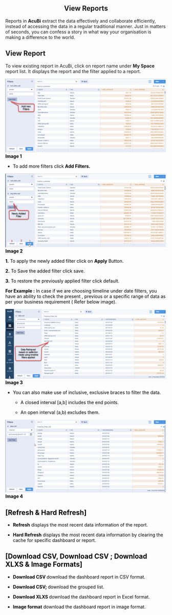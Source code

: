
<center><h2>View Reports</h2></center>

Reports in  <b> AcuBi</b>  extract the data effectively and collaborate efficiently, instead of accessing the data in a regular traditional manner. Just in matters of seconds, you can confess a story in what way your organisation is making a difference to the world.

## View Report

To view existing report in AcuBi, click on report name under <b>My Space </b>report list. It displays the report and the filter applied to a report.

![enter image description here](https://raw.githubusercontent.com/sv18042016/fp1/6ccc66f6bc28c68e3c17becce4f804f2e6f2845f/images/New_version5/td_view_report_image1.png)
<b><font color = "Black"> Image 1</b>

-  To add more filters click  <b>Add Filters.</b>

![enter image description here](https://raw.githubusercontent.com/sv18042016/fp1/970e317b2fcf1e9fa777b7a05d73c1ca7b122947/images/New_version5/td_view_report_image2.png)
<b><font color = "Black"> Image 2</b>

<b>1.</b> To apply the newly added filter click on <b>Apply</b>  Button.

<b>2.</b> To Save the added filter click save.

<b>3.</b> To restore the previously applied filter click default.

<b>For Example :</b> In case if we are choosing timeline under date filters, you have an ability to check the present , previous or a specific range of data as per your business requirement ( Refer below image).

![enter image description here](https://raw.githubusercontent.com/sv18042016/fp1/40e942e774c02238eb5c6a69120dd5e500e74b95/images/New_version5/td_view_report_image3.png)
<b><font color = "Black"> Image 3</b>

-   You can also make use of inclusive, exclusive braces to filter the data.
    
    -   A closed interval [a,b] includes the end points.
        
    -   An open interval (a,b) excludes them.
	    
![enter image description here](https://raw.githubusercontent.com/sv18042016/fp1/f6bdae69c9ab5be4b6e6306c6044098f43935a69/images/New_version5/td_view_report_image4.png)
<b><font color = "Black"> Image 4</b>

## [Refresh & Hard Refresh]

-   <b>Refresh</b>  displays the most recent data information of the report.
    
-   <b>Hard Refresh</b>  displays the most recent data information by clearing the cache for specific dashboard or report.
    

## [Download CSV, Download CSV ; Download XLXS & Image Formats]

-   <b>Download CSV </b>  download the dashboard report in CSV format.

- <b>Download CSV; </b>  download the grouped list.

- <b>Download XLXS </b>  download the dashboard report in Excel format.

-   <b>Image format</b>  download the dashboard report in image format.
    


<!--stackedit_data:
eyJoaXN0b3J5IjpbMTUxMjgzNDc2NSwtMTM3ODQ3NTY1MSw1Mj
QzMjU2OTEsMTUwMTExNzcxNV19
-->